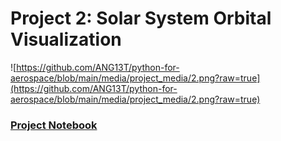 # Project 2: Solar System Orbital Visualization

![https://github.com/ANG13T/python-for-aerospace/blob/main/media/project_media/2.png?raw=true](https://github.com/ANG13T/python-for-aerospace/blob/main/media/project_media/2.png?raw=true)

### [Project Notebook](https://github.com/manishraghavendra/python-for-aerospace/blob/main/P2-Project%20-%20Solar%20System%20Orbital%20Visualization/Solar_System_Visualization.ipynb)
